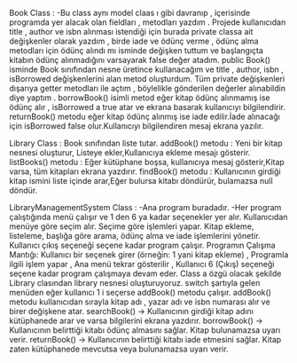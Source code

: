 Book Class :
-Bu class aynı model claas ı gibi davranıp , içerisinde programda yer alacak olan fieldları , metodları yazdım . Projede kullanıcıdan title , author ve isbn alınması istendiği için burada private classa ait değişkenler olarak yazdım , birde iade ve ödünç verme , ödünç alma metodları için ödünç alındı mı isminde değişken tuttum ve başlangıçta kitabın ödünç alınmadığını varsayarak false değer atadım.
public Book() isminde Book sınıfından nesne üretince kullanacağım ve title , author, isbn , isBorrowed değişkenlerini alan metod oluşturdum. Tüm private değişkenleri dışarıya getter metodları ile açtım , böylelikle gönderilen değerler alınabildin diye yaptım . borrowBook() isimli metod eğer kitap ödünç alınmamış ise ödünç alır , isBorrowed a true atar ve ekrana basarak kullanıcıyı bilgilendirir. returnBook() metodu eğer kitap ödünç alınmış ise iade edilir.İade alınacağı için isBorrowed false olur.Kullanıcıyı bilgilendiren mesaj ekrana yazılır.

Library Class :
Book sınıfından liste tutar.
addBook() metodu : Yeni bir kitap nesnesi oluşturur, Listeye ekler,Kullanıcıya ekleme mesajı gösterir.
listBooks() metodu : Eğer kütüphane boşsa, kullanıcıya mesaj gösterir,Kitap varsa, tüm kitapları ekrana yazdırır.
findBook() metodu : Kullanıcının girdiği kitap ismini liste içinde arar,Eğer bulursa kitabı döndürür, bulamazsa null döndür.

LibraryManagementSystem Class :
-Ana program buradadır. 
-Her program çalıştığında menü çalışır ve 1 den 6 ya kadar seçenekler yer alır. Kullanıcıdan menüye göre seçim alır. Seçime göre işlemleri yapar.
Kitap ekleme, listeleme, başlığa göre arama, ödünç alma ve iade işlemlerini yönetir. Kullanıcı çıkış seçeneği seçene kadar program çalışır.
Programın Çalışma Mantığı: Kullanıcı bir seçenek girer (örneğin: 1 yani kitap ekleme) , Programla ilgili işlem yapar ,
Ana menü tekrar gösterilir , Kullanıcı 6 (Çıkış) seçeneği seçene kadar program çalışmaya devam eder. 
Class a özgü olacak şekilde Library clasından library nesnesi oluşturuyoruz.
switch şartıyla gelen menüden eğer kullanıcı 1 i seçerse addBook() metodu çalışır. 
addBook() metodu kullanıcıdan sırayla kitap adı , yazar adı ve isbn numarası alır ve birer değişkene atar. 
searchBook() → Kullanıcının girdiği kitap adını kütüphanede arar ve varsa bilgilerini ekrana yazdırır.
borrowBook() → Kullanıcının belirttiği kitabı ödünç almasını sağlar. Kitap bulunamazsa uyarı verir.
returnBook() → Kullanıcının belirttiği kitabı iade etmesini sağlar. Kitap zaten kütüphanede mevcutsa veya bulunamazsa uyarı verir.

